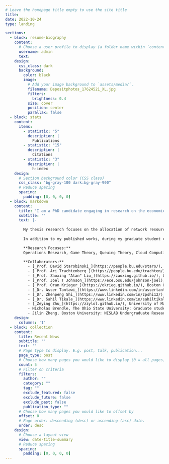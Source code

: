 ```yaml
---
# Leave the homepage title empty to use the site title
title:
date: 2022-10-24
type: landing

sections:
  - block: resume-biography
    content:
      # Choose a user profile to display (a folder name within `content/authors/`)
      username: admin
      text:
    design:
      css_class: dark
      background:
        color: black
        image:
          # Add your image background to `assets/media/`.
          filename: Depositphotos_17624521_XL.jpg
          filters:
            brightness: 0.4
          size: cover
          position: center
          parallax: false
  - block: stats
    content:
      items:
        - statistic: "5"
          description: |
            Publications
        - statistic: "15"
          description: |
            Citations
        - statistic: "3"
          description: |
            h-index
    design:
      # Section background color (CSS class)
      css_class: "bg-gray-100 dark:bg-gray-900"
      # Reduce spacing
      spacing:
        padding: [0, 0, 0, 0]
  - block: markdown
    content:
      title: 'I am a PhD candidate engaging in research on the economics of cloud computing and cognitive radio networks'
      subtitle: ''
      text: |-
        
        My thesis research focuses on the allocation of network resources, particularly the economic impact of user agent behavior in dynamic enviornments on priority assignment and scheduling of jobs. My interest in these areas in general, and the economics of communications systems in specific, stems from a desire to leverage resource sharing to improve access to communications networks for all. This especially holds in the internet space, where wireless connectivity is an essential pillar for expansion of high speed internet services.
        
        In addition to my published works, during my graduate student career I have been involved with Boston University’s Student Association of Graduate Engineers (SAGE) in various executive board roles, have served on a graduate student advisory committee providing feedback for graduate student focused University initiatives and proposed policy update to the Associate Provost for Graduate Affairs, and served on the organizing committee for the 10th BU CISE Graduate Student Workshop.

        **Research Focuses:** 
        Operations Research, Game Theory, Queuing Theory, Cloud Computing, and Network Security.

        **Collaborators:** 
          - [_Prof. David Starobinski_](https://people.bu.edu/staro/), Boston University: Thesis advisor, NISLAB co-Principal Investigator  
          - [_Prof. Ari Trachtenberg_](https://people.bu.edu/trachten/), Boston University: NISLAB co-Principal Investigator  
          - [_Prof. Zaoxing "Alan" Liu_](https://zaoxing.github.io/), University of Maryland: Computer Science professor, researcher in large-scale networked systems and security   
          - [_Prof. Joel T Johnson_](https://ece.osu.edu/johnson-joel), The Ohio State University: ElectroScience Labratory affilaite, researcher in remote sensing and microwave radiometry  
          - [_Prof. Oran Krieger_](https://okrieg.github.io/), Boston University and Mass Open Cloud Alliance: researcher focused on open cloud technologies, professor of the Cloud Computing course
          - [_Dr. Asser Tantawi_](https://www.linkedin.com/in/assertantawi/), IBM Research: researcher in cloud computing technology, supervisor during summer internship  
          - [_Dr. Zhenpeng Shi_](https://www.linkedin.com/in/zpshi12/), Huawei: BU NISLAB Alum and collaborator on shared buy-in economics  
          - [_Dr. Sahil Tikale_](https://www.linkedin.com/in/sahiltikale/), Nokia Bell Labs: BU Alum researching decentralized systems at cloud scale, lead mentor on the Bare Metal Marketplace project for Prof. Kreiger's Cloud Computing course
          - [_Zeying Zhu_](https://zzylol.github.io/), University of Maryland: PhD Candidate supervised by Prof. Liu, research focused on performance and security improvements to monitoring tools such as Prometheus   
          - Nicholas Brendle, The Ohio State University: Graduate student supervised by Prof. Johnson  
          - Jilin Zheng, Boston University: NISLAB Undergraduate Research Assistant, working on problems related to scaling in Kubernetes   
    design:
      columns: '1'
  - block: collection
    content:
      title: Recent News
      subtitle: ''
      text: ''
      # Page type to display. E.g. post, talk, publication...
      page_type: post
      # Choose how many pages you would like to display (0 = all pages)
      count: 5
      # Filter on criteria
      filters:
        author: ""
        category: ""
        tag: ""
        exclude_featured: false
        exclude_future: false
        exclude_past: false
        publication_type: ""
      # Choose how many pages you would like to offset by
      offset: 0
      # Page order: descending (desc) or ascending (asc) date.
      order: desc
    design:
      # Choose a layout view
      view: date-title-summary
      # Reduce spacing
      spacing:
        padding: [0, 0, 0, 0]
---
```

